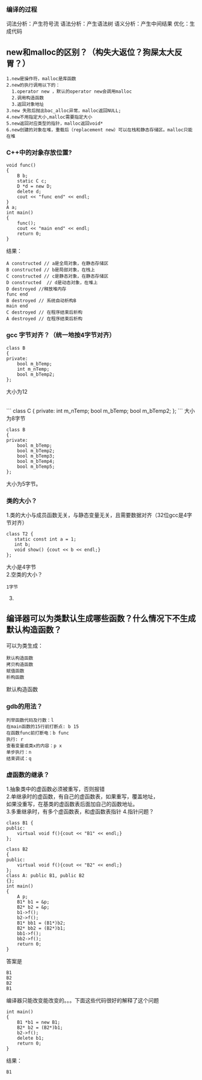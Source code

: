 ### 编译的过程
词法分析：产生符号流
语法分析：产生语法树
语义分析：产生中间结果
优化：生成代码

## new和malloc的区别？（构失大返位？狗屎太大反胃？）
```
1.new是操作符，malloc是库函数
2.new的执行调用以下的：
  1.operator new ，默认的operator new会调用malloc  
  2.调用构造函数
  3.返回对象地址
3.new 失败后抛出bac_alloc异常，malloc返回NULL;
4.new不用指定大小,malloc需要指定大小
5.new返回对应类型的指针，malloc返回void*
6.new创建的对象在堆，重载后（replacement new）可以在栈和静态存储区。malloc只能在堆
```
### C++中的对象存放位置?
```
void func()
{
    B b;
    static C c;
    D *d = new D;
    delete d;
    cout << "func end" << endl;
}
A a;
int main()
{
    func();
    cout << "main end" << endl;
    return 0;
}
```
结果：
```
A constructed // a是全局对象，在静态存储区
B constructed // b是局部对象，在栈上 
C constructed // c是静态对象，在静态存储区
D constructed  // d是动态对象，在堆上
D destroyed //释放堆内存
func end
B destroyed // 系统自动析构B
main end
C destroyed // 在程序结束后析构
A destroyed // 在程序结束后析构
```
### gcc 字节对齐？（统一地按4字节对齐）
```
class B  
{  
private:  
    bool m_bTemp;  
    int m_nTemp;  
    bool m_bTemp2;  
}; 
```
大小为12

<br>
```
class C  
{  
private:  
int m_nTemp;  
bool m_bTemp;  
bool m_bTemp2;  
};
```
大小为8字节
<br>

```
class B
{
private:
    bool m_bTemp;
    bool m_bTemp2;
    bool m_bTemp3;
    bool m_bTemp4;
    bool m_bTemp5;
};
```
大小为5字节。<br>

### 类的大小？
1.类的大小与成员函数无关，与静态变量无关，且需要数据对齐（32位gcc是4字节对齐）
```
class T2 {
   static const int a = 1;
   int b;
   void show() {cout << b << endl;}
};
```
大小是4字节<br>
2.空类的大小？
```
1字节
```
3.


## 编译器可以为类默认生成哪些函数？什么情况下不生成默认构造函数？
可以为类生成：
```
默认构造函数
拷贝构造函数
赋值函数
析构函数
```
默认构造函数


### gdb的用法？
```
列举函数代码及行数：l
在main函数的15行前打断点: b 15
在函数func前打断电：b func
执行: r
查看变量或类x的内容：p x
单步执行：n
结束调试：q
```

### 虚函数的继承？
1.抽象类中的虚函数必须被重写，否则报错<br>
2.单继承时的虚函数，有自己的虚函数表，如果重写，覆盖地址，<br>
如果没重写，在基类的虚函数表后面加自己的函数地址。<br>
3.多重继承时，有多个虚函数表，和虚函数表指针
4.指针问题？
```
class B1 {
public:
    virtual void f(){cout << "B1" << endl;}
};

class B2
{
public:
    virtual void f(){cout << "B2" << endl;}
};
class A: public B1, public B2
{};
int main()
{
    A p;
    B1* b1 = &p;
    B2* b2 = &p;
    b1->f();
    b2->f();
    B1* bb1 = (B1*)b2;
    B2* bb2 = (B2*)b1;
    bb1->f();
    bb2->f();
    return 0;
}
```
答案是
```
B1
B2
B2
B1
```
编译器只能改变能改变的。。。下面这些代码很好的解释了这个问题
```
int main()
{
    B1 *b1 = new B1;
    B2* b2 = (B2*)b1;
    b2->f();
    delete b1;
    return 0;
}
```
结果：
```
B1
```


